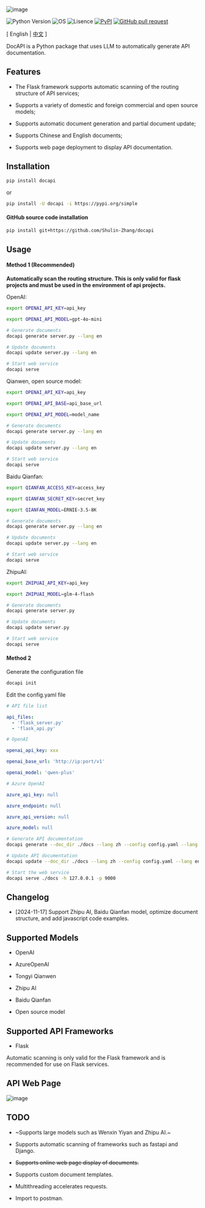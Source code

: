 ![image](assets/logo.png)

![Python Version](https://img.shields.io/badge/python-3.8+-aff.svg)
![OS](https://img.shields.io/badge/os-linux%20|%20macOS-blue)
![Lisence](https://img.shields.io/badge/license-Apache%202-dfd.svg)
[![PyPI](https://img.shields.io/pypi/v/docapi)](https://pypi.org/project/docapi/)
[![GitHub pull request](https://img.shields.io/badge/PRs-welcome-blue)](https://github.com/Shulin-Zhang/docapi/pulls)

\[ English | [中文](README_zh.md) \]

DocAPI is a Python package that uses LLM to automatically generate API documentation.

## Features

- The Flask framework supports automatic scanning of the routing structure of API services;

- Supports a variety of domestic and foreign commercial and open source models;

- Supports automatic document generation and partial document update;

- Supports Chinese and English documents;

- Supports web page deployment to display API documentation.

## Installation

```bash
pip install docapi
```

or

```bash
pip install -U docapi -i https://pypi.org/simple
```

#### GitHub source code installation

```bash
pip install git+https://github.com/Shulin-Zhang/docapi
```

## Usage

#### Method 1 (Recommended)

**Automatically scan the routing structure. This is only valid for flask projects and must be used in the environment of api projects.**

OpenAI:
```bash
export OPENAI_API_KEY=api_key

export OPENAI_API_MODEL=gpt-4o-mini

# Generate documents
docapi generate server.py --lang en

# Update documents
docapi update server.py --lang en

# Start web service
docapi serve
```

Qianwen, open source model:
```bash
export OPENAI_API_KEY=api_key

export OPENAI_API_BASE=api_base_url

export OPENAI_API_MODEL=model_name

# Generate documents
docapi generate server.py --lang en

# Update documents
docapi update server.py --lang en

# Start web service
docapi serve
```

Baidu Qianfan:
```bash
export QIANFAN_ACCESS_KEY=access_key

export QIANFAN_SECRET_KEY=secret_key

export QIANFAN_MODEL=ERNIE-3.5-8K

# Generate documents
docapi generate server.py --lang en

# Update documents
docapi update server.py --lang en

# Start web service
docapi serve
```

ZhipuAI:
```bash
export ZHIPUAI_API_KEY=api_key

export ZHIPUAI_MODEL=glm-4-flash

# Generate documents
docapi generate server.py

# Update documents
docapi update server.py

# Start web service
docapi serve
```

#### Method 2

Generate the configuration file

```bash
docapi init
```

Edit the config.yaml file

```yaml
# API file list

api_files: 
  - 'flask_server.py'
  - 'flask_api.py'

# OpenAI

openai_api_key: xxx

openai_base_url: 'http://ip:port/v1'

openai_model: 'qwen-plus'

# Azure OpenAI

azure_api_key: null

azure_endpoint: null

azure_api_version: null

azure_model: null
```

```bash
# Generate API documentation
docapi generate --doc_dir ./docs --lang zh --config config.yaml --lang en

# Update API documentation
docapi update --doc_dir ./docs --lang zh --config config.yaml --lang en

# Start the web service
docapi serve ./docs -h 127.0.0.1 -p 9000
```

## Changelog

- [2024-11-17] Support Zhipu AI, Baidu Qianfan model, optimize document structure, and add javascript code examples.

## Supported Models

- OpenAI

- AzureOpenAI

- Tongyi Qianwen

- Zhipu AI

- Baidu Qianfan

- Open source model

## Supported API Frameworks

- Flask
  
Automatic scanning is only valid for the Flask framework and is recommended for use on Flask services.

## API Web Page

![image](assets/example1.png)

## TODO

- ~Supports large models such as Wenxin Yiyan and Zhipu AI.~

- Supports automatic scanning of frameworks such as fastapi and Django.

- ~~Supports online web page display of documents.~~

- Supports custom document templates.

- Multithreading accelerates requests.

- Import to postman.
